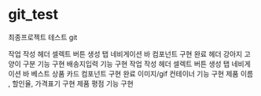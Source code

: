 # git_test

최종프로젝트 테스트 git

작업 작성
헤더 셀렉트 버튼 생성
탭 네비게이션 바 컴포넌트 구현 완료
헤더 강아지 고양이 구분 기능 구현
배송지입력 기능 구현
작업 작성 헤더 셀렉트 버튼 생성 탭 네비게이션 바 베스트 상품 카드 컴포넌트 구현 완료
이미지/gif 컨테이너 기능 구현
제품 이름 , 할인율, 가격표기 구현
제품 평점 기능 구현
